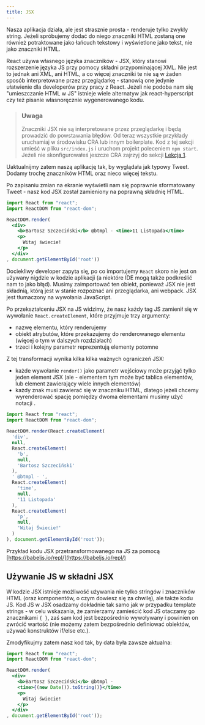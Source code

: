 ```yaml
---
title: JSX
---
```


Nasza aplikacja działa, ale jest strasznie prosta - renderuje tylko zwykły string. Jeżeli spróbujemy dodać do niego znaczniki HTML zostaną one również potraktowane jako łańcuch tekstowy i wyświetlone jako tekst, nie jako znaczniki HTML.

React używa własnego języka znaczników - JSX, który stanowi rozszerzenie języka JS przy pomocy składni przypominającej XML. Nie jest to jednak ani XML, ani HTML, a co więcej znaczniki te nie są w żaden sposób interpretowane przez przeglądarkę - stanowią one jedynie ułatwienie dla developerów przy pracy z React. Jeżeli nie podoba nam się "umieszczanie HTML w JS" istnieje wiele alternatyw jak react-hyperscript czy też pisanie własnoręcznie wygenerowanego kodu.

> ### Uwaga
> Znaczniki JSX nie są interpretowane przez przeglądarkę i będą prowadzić do powstawania błędów. Od teraz wszystkie przykłady uruchamiaj w środowisku CRA lub innym boilerplate. Kod z tej sekcji umieść w pliku `src/index.js` i uruchom projekt poleceniem `npm start`. Jeżeli nie skonfigurowałeś jeszcze CRA zajrzyj do sekcji [Lekcja 1](/lekcja/lekcja1/create-react-app).

Uaktualnijmy zatem naszą aplikację tak, by wyglądała jak typowy Tweet. Dodamy trochę znaczników HTML oraz nieco więcej tekstu.

Po zapisaniu zmian na ekranie wyświetli nam się poprawnie sformatowany Tweet - nasz kod JSX został zamieniony na poprawną składnię HTML.

```jsx
import React from "react";
import ReactDOM from "react-dom";

ReactDOM.render(
  <div>
    <b>Bartosz Szczeciński</b> @btmpl - <time>11 Listopada</time>
    <p>
      Witaj świecie!
    </p>
  </div>
, document.getElementById('root'))
```

Dociekliwy developer zapyta się, po co importujemy `React` skoro nie jest on używany nigdzie w kodzie aplikacji (a niektóre IDE mogą także podkreślić nam to jako błąd). Musimy zaimportować ten obiekt, ponieważ JSX nie jest składnią, którą jest w stanie rozpoznać ani przeglądarka, ani webpack. JSX jest tłumaczony na wywołania JavaScript.

Po przekształceniu JSX na JS widzimy, że nasz każdy tag JS zamienił się w wywołanie `React.createElement`, które przyjmuje trzy argumenty:

*   nazwę elementu, który renderujemy
*   obiekt atrybutów, które przekazujemy do renderowanego elementu (więcej o tym w dalszych rozdziałach)
*   trzeci i kolejny parametr reprezentują elementy potomne

Z tej transformacji wynika kilka kilka ważnych ograniczeń JSX:

*   każde wywołanie `render()` jako parametr wejściowy może przyjąć tylko jeden element JSX (ale - elementem tym może być tablica elementów, lub element zawierający wiele innych elementów)
*   każdy znak musi zawierać się w znaczniku HTML, dlatego jeżeli chcemy wyrenderować spację pomiędzy dwoma elementami musimy użyć notacji  .

```jsx
import React from "react";
import ReactDOM from "react-dom";
            
ReactDOM.render(React.createElement(
  'div',
  null,
  React.createElement(
    'b',
    null,
    'Bartosz Szczeciński'
  ),
  ' @btmpl - ',
  React.createElement(
    'time',
    null,
    '11 Listopada'
  ),
  React.createElement(
    'p',
    null,
    'Witaj Świecie!'
  )
), document.getElementById('root'));    
```

Przykład kodu JSX przetransformowanego na JS za pomocą [https://babeljs.io/repl/](https://babeljs.io/repl/)

## Używanie JS w składni JSX

W kodzie JSX istnieje możliwość używania nie tylko stringów i znaczników HTML (oraz komponentów, o czym dowiesz się za chwilę), ale także kodu JS. Kod JS w JSX osadzamy dokładnie tak samo jak w przypadku template strings - w celu wskazania, że zamierzamy zamieścić kod JS otaczamy go znacznikami `{ }`, zaś sam kod jest bezpośrednio wywoływany i powinien on zwrócić wartość (nie możemy zatem bezpośrednio definiować obiektów, używać konstruktów if/else etc.).

Zmodyfikujmy zatem nasz kod tak, by data była zawsze aktualna:

```jsx
import React from "react";
import ReactDOM from "react-dom";

ReactDOM.render(
  <div>
    <b>Bartosz Szczeciński</b> @btmpl - 
    <time>{(new Date()).toString()}</time>
    <p>
      Witaj świecie!
    </p>
  </div>
, document.getElementById('root'));
```